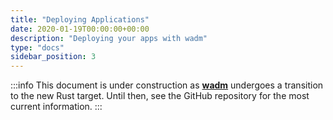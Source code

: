 ```yaml
---
title: "Deploying Applications"
date: 2020-01-19T00:00:00+00:00
description: "Deploying your apps with wadm"
type: "docs"
sidebar_position: 3
---
```


:::info
This document is under construction as **[wadm](https://github.com/wasmcloud/wadm)** undergoes a transition to the new Rust target. Until then, see the GitHub repository for the most current information.
:::